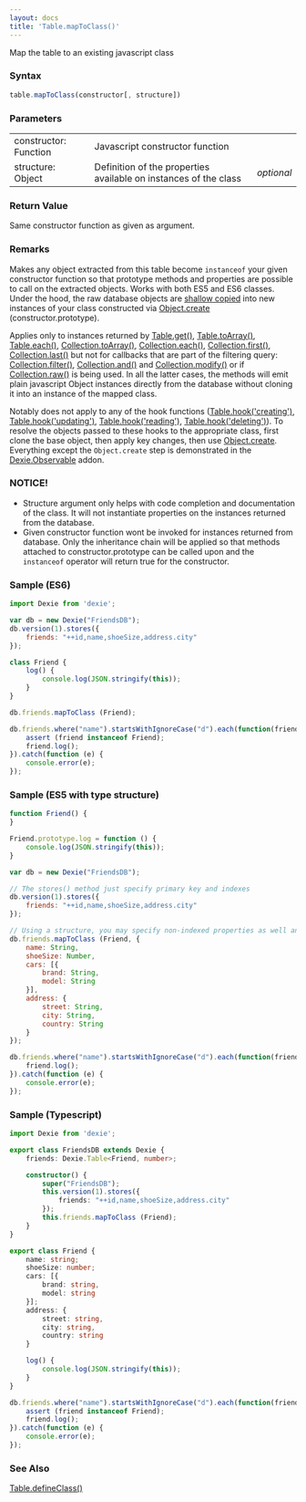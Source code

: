 ```yaml
---
layout: docs
title: 'Table.mapToClass()'
---
```


Map the table to an existing javascript class

### Syntax

```javascript
table.mapToClass(constructor[, structure])
```

### Parameters
<table>
<tr><td>constructor: Function</td><td>Javascript constructor function</td><td></td></tr>
<tr><td>structure: Object</td><td>Definition of the properties available on instances of the class</td><td><i>optional</i></td></tr>
</table>

### Return Value

Same constructor function as given as argument.

### Remarks

Makes any object extracted from this table become `instanceof` your given constructor function so that prototype methods and properties are possible to call on the extracted objects. Works with both ES5 and ES6 classes. Under the hood, the raw database objects are [shallow copied](https://en.wikipedia.org/wiki/Object_copying#Shallow_copy) into new instances of your class constructed via [Object.create](https://developer.mozilla.org/en-US/docs/Web/JavaScript/Reference/Global_Objects/Object/create) (constructor.prototype).

Applies only to instances returned by [Table.get()](/docs/Table/Table.get()), [Table.toArray()](/docs/Table/Table.toArray()), [Table.each()](/docs/Table/Table.each()), [Collection.toArray()](/docs/Collection/Collection.toArray()), [Collection.each()](/docs/Collection/Collection.each()), [Collection.first()](/docs/Collection/Collection.first()), [Collection.last()](/docs/Collection/Collection.last()) but not for callbacks that are part of the filtering query: [Collection.filter()](/docs/Collection/Collection.filter()), [Collection.and()](/docs/Collection/Collection.and()) and [Collection.modify()](/docs/Collection/Collection.modify()) or if [Collection.raw()](/docs/Collection/Collection.raw()) is being used. In all the latter cases, the methods will emit plain javascript Object instances directly from the database without cloning it into an instance of the mapped class.

Notably does not apply to any of the hook functions ([Table.hook('creating')](/docs/Table/Table.hook('creating')), [Table.hook('updating')](/docs/Table/Table.hook('updating')), [Table.hook('reading')](/docs/Table/Table.hook('reading')), [Table.hook('deleting')](/docs/Table/Table.hook('deleting'))).  To resolve the objects passed to these hooks to the appropriate class, first clone the base object, then apply key changes, then use [Object.create](https://developer.mozilla.org/en-US/docs/Web/JavaScript/Reference/Global_Objects/Object/create).  Everything except the `Object.create` step is demonstrated in the [Dexie.Observable](https://github.com/dfahlander/Dexie.js/blob/master/addons/Dexie.Observable/src/Dexie.Observable.js#L339) addon.

### NOTICE!

 * Structure argument only helps with code completion and documentation of the class. It will not instantiate properties on the instances returned from the database.
 * Given constructor function wont be invoked for instances returned from database. Only the inheritance chain will be applied so that methods attached to constructor.prototype can be called upon and the `instanceof` operator will return true for the constructor.

### Sample (ES6)

```javascript
import Dexie from 'dexie';

var db = new Dexie("FriendsDB");
db.version(1).stores({
    friends: "++id,name,shoeSize,address.city"
});

class Friend {
    log() {
        console.log(JSON.stringify(this));
    }
}

db.friends.mapToClass (Friend);

db.friends.where("name").startsWithIgnoreCase("d").each(function(friend) {
    assert (friend instanceof Friend);
    friend.log();
}).catch(function (e) {
    console.error(e);
});
```

### Sample (ES5 with type structure)

```javascript
function Friend() {
}

Friend.prototype.log = function () {
    console.log(JSON.stringify(this));
}

var db = new Dexie("FriendsDB");

// The stores() method just specify primary key and indexes
db.version(1).stores({
    friends: "++id,name,shoeSize,address.city"
});

// Using a structure, you may specify non-indexed properties as well and their types
db.friends.mapToClass (Friend, {
    name: String,
    shoeSize: Number,
    cars: [{
        brand: String,
        model: String
    }],
    address: {
        street: String,
        city: String,
        country: String
    }        
});

db.friends.where("name").startsWithIgnoreCase("d").each(function(friend) {
    friend.log();
}).catch(function (e) {
    console.error(e);
});
```

### Sample (Typescript)

```typescript
import Dexie from 'dexie';

export class FriendsDB extends Dexie {
    friends: Dexie.Table<Friend, number>;

    constructor() {
        super("FriendsDB");
        this.version(1).stores({
            friends: "++id,name,shoeSize,address.city"
        });
        this.friends.mapToClass (Friend);
    }
}

export class Friend {
    name: string;
    shoeSize: number;
    cars: [{
        brand: string,
        model: string
    }];
    address: {
        street: string,
        city: string,
        country: string
    }

    log() {
        console.log(JSON.stringify(this));
    }
}

db.friends.where("name").startsWithIgnoreCase("d").each(function(friend) {
    assert (friend instanceof Friend);
    friend.log();
}).catch(function (e) {
    console.error(e);
});
```

### See Also

[Table.defineClass()](/docs/Table/Table.defineClass())
